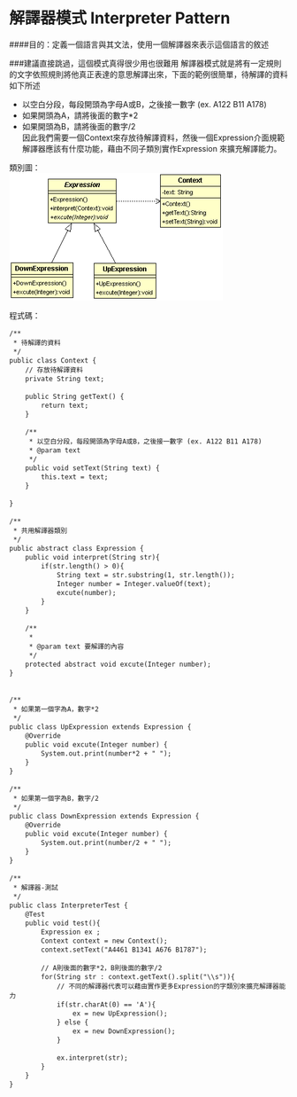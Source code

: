 # 解譯器模式 Interpreter Pattern

####目的：定義一個語言與其文法，使用一個解譯器來表示這個語言的敘述  

###建議直接跳過，這個模式真得很少用也很難用
解譯器模式就是將有一定規則的文字依照規則將他真正表達的意思解譯出來，下面的範例很簡單，待解譯的資料如下所述
* 以空白分段，每段開頭為字母A或B，之後接一數字 (ex. A122 B11 A178)   
* 如果開頭為A，請將後面的數字*2  
* 如果開頭為B，請將後面的數字/2  
因此我們需要一個Context來存放待解譯資料，然後一個Expression介面規範解譯器應該有什麼功能，藉由不同子類別實作Expression
來擴充解譯能力。  

類別圖：  
![Interpreter Class Diagram](image/interpreter.gif)  

程式碼：  
```
/**
 * 待解譯的資料
 */
public class Context {
	// 存放待解譯資料
    private String text;

	public String getText() {
		return text;
	}

	/**
	 * 以空白分段，每段開頭為字母A或B，之後接一數字 (ex. A122 B11 A178) 
	 * @param text
	 */
	public void setText(String text) {
		this.text = text;
	}

}

/**
 * 共用解譯器類別
 */
public abstract class Expression {
	public void interpret(String str){
		if(str.length() > 0){
			String text = str.substring(1, str.length());
			Integer number = Integer.valueOf(text);
			excute(number);
		}
	}
	
	/**
	 * 
	 * @param text 要解譯的內容
	 */
	protected abstract void excute(Integer number);
}


/**
 * 如果第一個字為A，數字*2
 */
public class UpExpression extends Expression {
	@Override
	public void excute(Integer number) {
		System.out.print(number*2 + " ");
	}
}

/**
 * 如果第一個字為B，數字/2
 */
public class DownExpression extends Expression {
	@Override
	public void excute(Integer number) {
		System.out.print(number/2 + " ");
	}
}

/**
 * 解譯器-測試
 */
public class InterpreterTest {
	@Test
	public void test(){
		Expression ex ;
		Context context = new Context();
		context.setText("A4461 B1341 A676 B1787");

		// A則後面的數字*2，B則後面的數字/2
		for(String str : context.getText().split("\\s")){
			// 不同的解譯器代表可以藉由實作更多Expression的字類別來擴充解譯器能力
			if(str.charAt(0) == 'A'){
				ex = new UpExpression();
			} else {
				ex = new DownExpression();
			}
			
			ex.interpret(str);
		}
	}
}
```  

